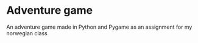 # Adventure game

An adventure game made in Python and Pygame as an assignment for my norwegian class